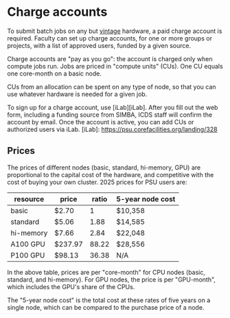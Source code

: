 # Charge accounts

To submit batch jobs on any but [vintage](03_ComputeHardware.md) hardware, 
a paid charge account is required.
Faculty can set up charge accounts, for one or more groups or projects,
with a list of approved users, funded by a given source.

Charge accounts are "pay as you go":
the account is charged only when compute jobs run.
Jobs are priced in "compute units" (CUs). 
One CU equals one core-month on a basic node.

CUs from an allocation can be spent on any type of node,
so that you can use whatever hardware is needed for a given job.

To sign up for a charge account, use [iLab][iLab].
After you fill out the web form,
including a funding source from SIMBA,
ICDS staff will confirm the account by email.
Once the account is active,
you can add CUs or authorized users via iLab. 
[iLab]: https://psu.corefacilities.org/landing/328

## Prices

The prices of different nodes (basic, standard, hi-memory, GPU)
are proportional to the capital cost of the hardware,
and competitive with the cost of buying your own cluster.
2025 prices for PSU users are:

| resource | price | ratio | 5-year node cost |
| ---- | ---- | ---- | ---- |
| basic | $2.70 | 1 | $10,358 |
| standard | $5.06 | 1.88 | $14,585 |
| hi-memory | $7.66 | 2.84 | $22,048 | 
| A100 GPU | $237.97 | 88.22 | $28,556 |
| P100 GPU | $98.13 | 36.38 | N/A |

In the above table, prices are per "core-month"
for CPU nodes (basic, standard, and hi-memory).
For GPU nodes, the price is per "GPU-month",
which includes the GPU's share of the CPUs.

The "5-year node cost" is the total cost at these rates
of five years on a single node,
which can be compared to the purchase price of a node.


